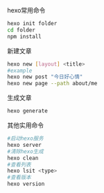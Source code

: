 hexo常用命令

```bash
hexo init folder
cd folder
npm install
```

新建文章

```bash
hexo new [layout] <title>
#example
hexo new post "今日好心情"
hexo new page --path about/me
```

生成文章

```bash
hexo generate
```

其他实用命令

```bash
#启动hexo服务
hexo server
#清除hexo生成
hexo clean
#查看列表
hexo lsit <type>
#查看版本
hexo version
```



